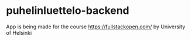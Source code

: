 # puhelinluettelo-backend

App is being made for the course https://fullstackopen.com/ by University of Helsinki

